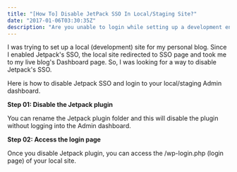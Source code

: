 ```yaml
---
title: "[How To] Disable JetPack SSO In Local/Staging Site?"
date: "2017-01-06T03:30:35Z"
description: "Are you unable to login while setting up a development environment from a production site that uses Jetpack's Single Sign On(SSO)? "
---
```


I was trying to set up a local (development) site for my personal blog. Since I enabled Jetpack's SSO, the local site redirected to SSO page and took me to my live blog's Dashboard page. So, I was looking for a way to disable Jetpack's SSO.

Here is how to disable Jetpack SSO and login to your local/staging Admin dashboard.

**Step 01: Disable the Jetpack plugin**

You can rename the Jetpack plugin folder and this will disable the plugin without logging into the Admin dashboard.

**Step 02: Access the login page**

Once you disable Jetpack plugin, you can access the /wp-login.php (login page) of your local site.
